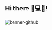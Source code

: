 ## Hi there 👋:computer::rocket:!
![banner-github](https://github.com/user-attachments/assets/ef9b3641-a5f6-405a-813d-2f74418bc73b)
<!--
**carlosfrontend/carlosfrontend** is a ✨ _special_ ✨ repository because its `README.md` (this file) appears on your GitHub profile.

Here are some ideas to get you started:

- 🔭 I’m currently working on ...
- 🌱 I’m currently learning ...
- 👯 I’m looking to collaborate on ...
- 🤔 I’m looking for help with ...
- 💬 Ask me about ...
- 📫 How to reach me: ...
- 😄 Pronouns: ...
- ⚡ Fun fact: ...
-->
